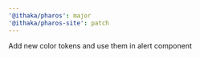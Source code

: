 ```yaml
---
'@ithaka/pharos': major
'@ithaka/pharos-site': patch
---
```


Add new color tokens and use them in alert component

